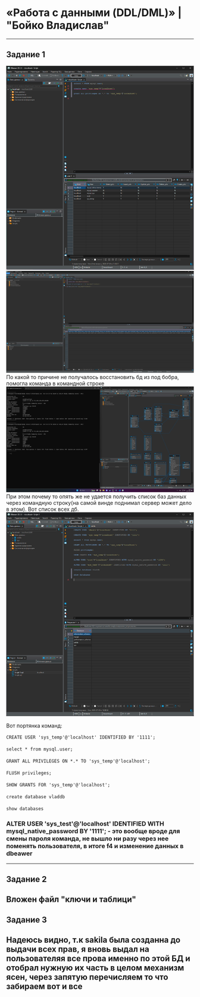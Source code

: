 # «Работа с данными (DDL/DML)» | "Бойко Владислав"
---
## Задание 1
![1.3](img/1.1.png)
![1.5](img/1.2.png)
По какой то причине не получалось восстановить бд из под бобра, помогла команда в командной строке
![1.7](img/1.3.png)
При этом почему то опять же не удается получить список баз данных через командную строку(на самой винде поднимал сервер может дело в этом). Вот список всех дб.
![все дб](img/1.4.png)

Вот портянка команд:
```mysql
CREATE USER 'sys_temp'@'localhost' IDENTIFIED BY '1111';

select * from mysql.user;

GRANT ALL PRIVILEGES ON *.* TO 'sys_temp'@'localhost';

FLUSH privileges;

SHOW GRANTS FOR 'sys_temp'@'localhost';

create database vladdb

show databases
```
### ALTER USER 'sys_test'@'localhost' IDENTIFIED WITH mysql_native_password BY '1111'; - это вообще вроде для смены пароля команда, не вышло ни разу через нее поменять пользователя, в итоге f4 и изменение данных в dbeawer 
---
## Задание 2
Вложен файл "ключи и таблици"
---
## Задание 3
Надеюсь видно, т.к sakila была созданна до выдачи всех прав, я вновь выдал на пользователяя все прова именно по этой БД и отобрал нужную их часть в целом механизм ясен, через запятую перечисляем то что забираем вот и все
---